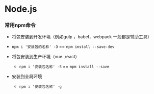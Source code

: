 # Node.js

### 常用npm命令

+ 将包安装到开发环境（例如gulp ，babel，webpack 一般都是辅助工具）
  
+ `npm i '安装包的名称' -D`  == `npm install --save-dev` 
  
+ 将包安装到生产环境（vue ,react）

  + `npm i '安装包名称' -S`  == `npm install --save`

+ 安装到全局环境
  + `npm i '安装包名称' -g`    

    

    

    

    

    

    
